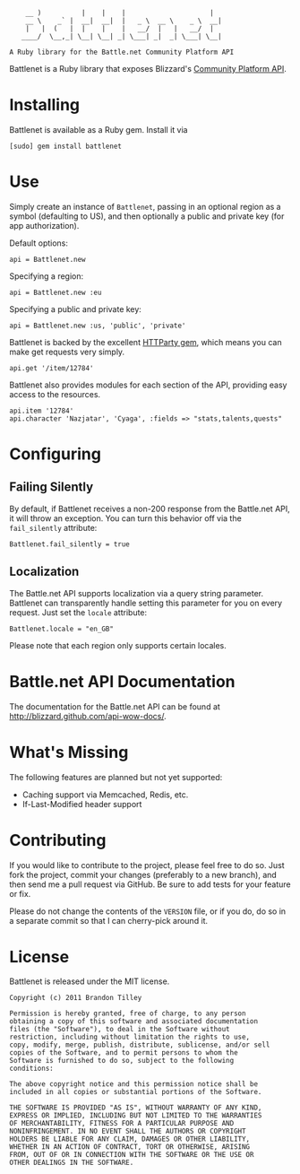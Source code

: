         __ )          |    |    |                     |
        __ \    _` |  __|  __|  |   _ \  __ \    _ \  __|
        |   |  (   |  |    |    |   __/  |   |   __/  |
       ____/  \__,_| \__| \__| _| \___| _|  _| \___| \__|

    A Ruby library for the Battle.net Community Platform API

Battlenet is a Ruby library that exposes Blizzard's [Community Platform API](http://us.battle.net/wow/en/forum/topic/2369881371).

Installing
==========

Battlenet is available as a Ruby gem. Install it via

    [sudo] gem install battlenet

Use
===

Simply create an instance of `Battlenet`, passing in an optional region as a symbol (defaulting to US), and then optionally a public and private key (for app authorization).

Default options:

    api = Battlenet.new

Specifying a region:

    api = Battlenet.new :eu

Specifying a public and private key:

    api = Battlenet.new :us, 'public', 'private'

Battlenet is backed by the excellent [HTTParty gem](https://github.com/jnunemaker/httparty), which means you can make get requests very simply.

    api.get '/item/12784'

Battlenet also provides modules for each section of the API, providing easy access to the resources.

    api.item '12784'
    api.character 'Nazjatar', 'Cyaga', :fields => "stats,talents,quests"

Configuring
===========

Failing Silently
----------------

By default, if Battlenet receives a non-200 response from the Battle.net API, it will throw an exception. You can turn this behavior off via the `fail_silently` attribute:

    Battlenet.fail_silently = true

Localization
------------

The Battle.net API supports localization via a query string parameter. Battlenet can transparently handle setting this parameter for you on every request. Just set the `locale` attribute:

    Battlenet.locale = "en_GB"

Please note that each region only supports certain locales.

Battle.net API Documentation
============================

The documentation for the Battle.net API can be found at http://blizzard.github.com/api-wow-docs/.

What's Missing
==============

The following features are planned but not yet supported:

  * Caching support via Memcached, Redis, etc.
  * If-Last-Modified header support

Contributing
============

If you would like to contribute to the project, please feel free to do so. Just fork the project, commit your changes (preferably to a new branch), and then send me a pull request via GitHub. Be sure to add tests for your feature or fix.

Please do not change the contents of the `VERSION` file, or if you do, do so in a separate commit so that I can cherry-pick around it.

License
=======

Battlenet is released under the MIT license.

    Copyright (c) 2011 Brandon Tilley

    Permission is hereby granted, free of charge, to any person
    obtaining a copy of this software and associated documentation
    files (the "Software"), to deal in the Software without
    restriction, including without limitation the rights to use,
    copy, modify, merge, publish, distribute, sublicense, and/or sell
    copies of the Software, and to permit persons to whom the
    Software is furnished to do so, subject to the following
    conditions:

    The above copyright notice and this permission notice shall be
    included in all copies or substantial portions of the Software.

    THE SOFTWARE IS PROVIDED "AS IS", WITHOUT WARRANTY OF ANY KIND,
    EXPRESS OR IMPLIED, INCLUDING BUT NOT LIMITED TO THE WARRANTIES
    OF MERCHANTABILITY, FITNESS FOR A PARTICULAR PURPOSE AND
    NONINFRINGEMENT. IN NO EVENT SHALL THE AUTHORS OR COPYRIGHT
    HOLDERS BE LIABLE FOR ANY CLAIM, DAMAGES OR OTHER LIABILITY,
    WHETHER IN AN ACTION OF CONTRACT, TORT OR OTHERWISE, ARISING
    FROM, OUT OF OR IN CONNECTION WITH THE SOFTWARE OR THE USE OR
    OTHER DEALINGS IN THE SOFTWARE.
